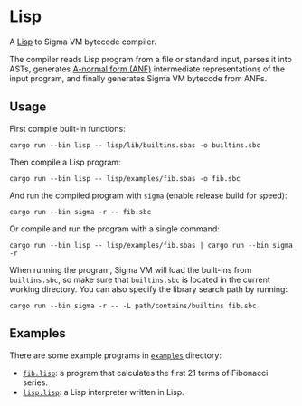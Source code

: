 # Lisp

A [Lisp](https://en.wikipedia.org/wiki/Lisp_(programming_language)) to Sigma VM bytecode compiler.

The compiler reads Lisp program from a file or standard input, parses it into ASTs, generates [A-normal form (ANF)](https://en.wikipedia.org/wiki/A-normal_form) intermediate representations of the input program, and finally generates Sigma VM bytecode from ANFs.

## Usage

First compile built-in functions:

```
cargo run --bin lisp -- lisp/lib/builtins.sbas -o builtins.sbc
```

Then compile a Lisp program:

```
cargo run --bin lisp -- lisp/examples/fib.sbas -o fib.sbc
```

And run the compiled program with `sigma` (enable release build for speed):

```
cargo run --bin sigma -r -- fib.sbc
```

Or compile and run the program with a single command:

```
cargo run --bin lisp -- lisp/examples/fib.sbas | cargo run --bin sigma -r
```

When running the program, Sigma VM will load the built-ins from `builtins.sbc`, so make sure that `builtins.sbc` is located in the current working directory. You can also specify the library search path by running:

```
cargo run --bin sigma -r -- -L path/contains/builtins fib.sbc
```

## Examples

There are some example programs in [`examples`](examples) directory:

* [`fib.lisp`](examples/fib.lisp): a program that calculates the first 21 terms of Fibonacci series.
* [`lisp.lisp`](examples/lisp.lisp): a Lisp interpreter written in Lisp.
